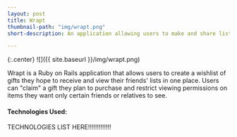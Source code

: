 ```yaml
---
layout: post
title: Wrapt
thumbnail-path: "img/wrapt.png"
short-description: An application allowing users to make and share lists of gifts they would like to receive.

---
```


{:.center}
![]({{ site.baseurl }}/img/wrapt.png)

Wrapt is a Ruby on Rails application that allows users to create a wishlist of gifts they hope to receive and view their friends'​ lists in one place. Users can "claim"​ a gift they plan to purchase and restrict viewing permissions on items they want only certain friends or relatives to see. 

#### Technologies Used:

TECHNOLOGIES LIST HERE!!!!!!!!!!!!!